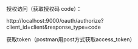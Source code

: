 授权访问（获取授权码 code）：

http://localhost:9000/oauth/authorize?client_id=client&response_type=code

获取token（postman用post方式获取access_token）